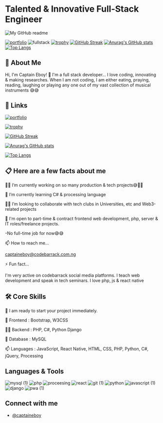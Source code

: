 <!--
**CaptainEboy/CaptainEboy** is a ✨ _special_ ✨ repository because its `README.md` (this file) appears on your GitHub profile.

Here are some ideas to get you started:

- 🔭 I’m currently working on ...
- 🌱 I’m currently learning ...
- 👯 I’m looking to collaborate on ...
- 🤔 I’m looking for help with ...
- 💬 Ask me about ...
- 📫 How to reach me: ...
- 😄 Pronouns: ...
- ⚡ Fun fact: ...
-->
# Talented & Innovative Full-Stack Engineer
![My GitHub readme](https://user-images.githubusercontent.com/63905637/145709095-4f7e73cb-e52e-44fa-99a5-58a96ac4ff0c.gif)

[![portfolio](https://img.shields.io/badge/my_portfolio-000?style=for-the-badge&logo=ko-fi&logoColor=blue)](https://captaineboy.github.io/CaptainEboy/)
![fullstack](https://user-images.githubusercontent.com/63905637/145709381-4bfadcb8-3b83-4253-a7de-66e768af7b6c.gif)
[![trophy](https://github-profile-trophy.vercel.app/?username=CaptainEboy&theme=onedark)](https://github.com/ryo-ma/github-profile-trophy)
[![GitHub Streak](https://github-readme-streak-stats.herokuapp.com/?user=CaptainEboy&theme=onedark)](https://git.io/streak-stats)
[![Anurag's GitHub stats](https://github-readme-stats.vercel.app/api?username=CaptainEboy&theme=onedark)](https://github.com/anuraghazra/github-readme-stats)
[![Top Langs](https://github-readme-stats.vercel.app/api/top-langs/?username=CaptainEboy&theme=onedark)](https://github.com/anuraghazra/github-readme-stats)


## 🚀 About Me
Hi, I'm Captain Eboy! 👋
I'm a full stack developer...
I love coding, innovating & making researches.
When I am not coding, I am either eating, praying, reading, laughing or playing any one out of my vast collection of musical instruments 😅😅


## 🔗 Links
[![portfolio](https://img.shields.io/badge/my_portfolio-000?style=for-the-badge&logo=ko-fi&logoColor=blue)](https://captaineboy.github.io/CaptainEboy/)

[![trophy](https://github-profile-trophy.vercel.app/?username=CaptainEboy&theme=onedark)](https://github.com/ryo-ma/github-profile-trophy)


[![GitHub Streak](https://github-readme-streak-stats.herokuapp.com/?user=CaptainEboy)](https://git.io/streak-stats)

[![Anurag's GitHub stats](https://github-readme-stats.vercel.app/api?username=CaptainEboy)](https://github.com/anuraghazra/github-readme-stats)

[![Top Langs](https://github-readme-stats.vercel.app/api/top-langs/?username=CaptainEboy)](https://github.com/anuraghazra/github-readme-stats)


## 📋 Here are a few facts about me
👩‍💻 I’m currently working on so many production & tech projects😅💖💖

🧠 I’m currently learning C# & processing language

👯‍♀️ I’m looking to collaborate with tech clubs in Universities, etc and Web3-related projects

💼 I'm open to part-time & contract frontend web development, php, server & IT roles/freelance projects.

-No full-time job for now😅😅 

📫 How to reach me...

captaineboy@codebarrack.com.ng

⚡️ Fun fact...

I'm very active on codebarrack social media platforms. I teach web development and speak in tech seminars. I love php, js & react native


## 🛠 Core Skills

🔭 I am ready to start your project immediately.

🌱 Frontend : Bootstrap, W3CSS

👨‍💻 Backend : PHP, C#, Python Django

💬 Database : MySQL

📫 Languages : JavaScript, React Native, HTML, CSS, PHP, Python, C#, jQuery, Processing
## Languages & Tools
![mysql (1)](https://user-images.githubusercontent.com/63905637/145709680-f174888e-1ec0-4392-bd37-136eba17a931.jpeg)
![php](https://user-images.githubusercontent.com/63905637/145729836-2e07530d-0e2a-49ab-985f-3b6aafd411c8.png)
![proceesing](https://user-images.githubusercontent.com/63905637/145729912-eb2ae651-52f1-4a37-a19f-0335c1e57621.png)
![react](https://user-images.githubusercontent.com/63905637/145729934-c9e0a040-626a-4cfd-b683-df146ca492a8.png)
![git (1)](https://user-images.githubusercontent.com/63905637/145709681-200acf2c-6882-4968-adf8-6c609978dde6.jpeg)
![python](https://user-images.githubusercontent.com/63905637/145709448-f0149941-a2e1-402b-b763-cc3544a9a751.png)
![javascript (1)](https://user-images.githubusercontent.com/63905637/145709682-4640bd24-9a75-4cbf-a36f-fae5d964a465.png)
![django](https://user-images.githubusercontent.com/63905637/145709445-d72edf07-6774-4165-a263-723a143f6b94.png)
![pwa (1)](https://user-images.githubusercontent.com/63905637/145709686-23de0615-c0c2-4589-a1e5-971a64e29426.jpeg)





## Connect with me

- [@captaineboy](https://github.com/CaptainEboy)
